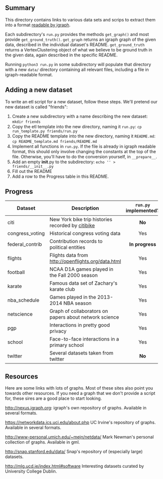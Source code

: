 ## Summary

This directory contains links to various data sets and scrips to extract them into a format [readable by igraph](http://igraph.org/python/doc/tutorial/tutorial.html#igraph-and-the-outside-world). 

Each subdirectory's `run.py` provides the methods `get_graph()` and most provide `get_ground_truth()`. `get_graph` returns an igraph graph of the given data, described in the individual dataset's README. `get_ground_truth` returns a VertexClustering object of what we believe to be ground truth in the given data, again described in the specific README.

Running `python3 run.py` in some subdirectory will populate that directory with a new `data/` directory containing all relevant files, including a file in igraph-readable format.


## Adding a new dataset

To write an etl script for a new dataset, follow these steps. We'll pretend our new dataset is called "friends":

1. Create a new subdirectory with a name describing the new dataset: `mkdir friends`
2. Copy the etl template into the new directory, naming it `run.py`: `cp run_template.py friends/run.py`
2. Copy the README template into the new directory, naming it `README.md`: `cp README_template.md friends/README.md`
4. Implement all functions in `run.py`. If the file is already in igraph readable format, this should only involve changing the constants at the top of the file. Otherwise, you'll have to do the conversion yourself, in `__prepare__`.
5. Add an empty __init__.py to the subdirectory: `echo '' > friends/__init__.py`
5. Fill out the README
6. Add a row to the Progress table in this README.

## Progress
| Dataset | Description | `run.py` implemented? | README written? | Ground Truth implemented?
| ------- | ------------|:---------------------:|:---------------:|:----:|
| citi | New York bike trip histories recorded by [citibike](http://www.citibikenyc.com/system-data) | **No** | **In Progress** | **No** |
| congress_voting | Historical congress voting data | Yes | Yes | Yes |
| federal_contrib | Contribution records to political entities | **In progress** | **No** | **No** |
| flights | Flights data from <http://openflights.org/data.html> | Yes | Yes | Yes |
| football | NCAA D1A games played in the Fall 2000 season | Yes | Yes | Yes |
| karate | Famous data set of Zachary's karate club | Yes | Yes | **No** |
| nba_schedule | Games played in the 2013-2014 NBA season | Yes | Yes | Yes |
| netscience | Graph of collaborators on papers about network science | Yes | Yes | **No** |
| pgp | Interactions in pretty good privacy | Yes | Yes | **No** |
| school | Face-to-face interactions in a primary school | Yes | Yes | **No** |
| twitter | Several datasets taken from twitter | **No** | **No** | **No** |

## Resources
Here are some links with lots of graphs. Most of these sites also point you towards other resources. If you need a graph that we don't provide a script for, these sires are a good place to start looking.

<http://nexus.igraph.org>: igraph's own repository of graphs. Available in several formats.

<https://networkdata.ics.uci.edu/about.php> UC Irvine's repository of graphs. Available in several formats.

<http://www-personal.umich.edu/~mejn/netdata/> Mark Newman's personal collection of graphs. Available in gml.

<http://snap.stanford.edu/data/> Snap's repository of (especially large) datasets. 

<http://mlg.ucd.ie/index.html#software> Interesting datasets curated by University College Dublin.